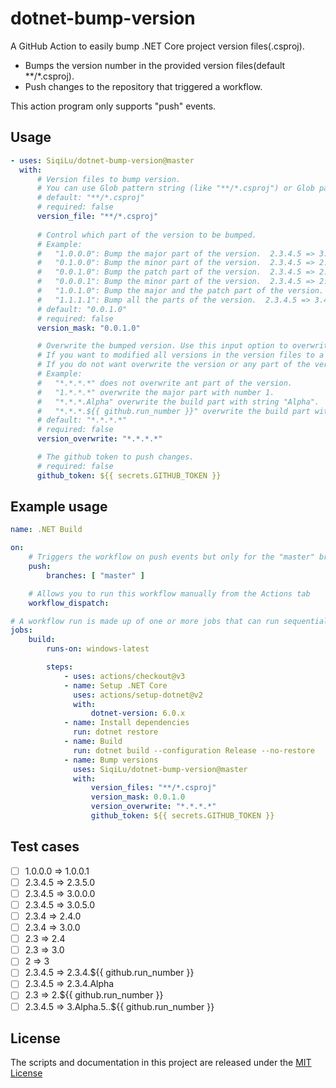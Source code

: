 # dotnet-bump-version

A GitHub Action to easily bump .NET Core project version files(.csproj).

-   Bumps the version number in the provided version files(default **/*.csproj).
-   Push changes to the repository that triggered a workflow.

This action program only supports "push" events.

## Usage

<!-- start usage -->

```yaml
- uses: SiqiLu/dotnet-bump-version@master
  with:
      # Version files to bump version. 
      # You can use Glob pattern string (like "**/*.csproj") or Glob patterns array json string (like "["**/*.csproj", "v1.version", "**/*.version.json", "!v2.version.json"]"). # # Patterns supported by Globby are supported. Leading ! changes the meaning of an include pattern to exclude.
      # default: "**/*.csproj"
      # required: false
      version_file: "**/*.csproj"
      
      # Control which part of the version to be bumped. 
      # Example:
      #   "1.0.0.0": Bump the major part of the version.  2.3.4.5 => 3.0.0.0
      #   "0.1.0.0": Bump the minor part of the version.  2.3.4.5 => 2.4.0.0
      #   "0.0.1.0": Bump the patch part of the version.  2.3.4.5 => 2.3.5.0
      #   "0.0.0.1": Bump the minor part of the version.  2.3.4.5 => 2.3.4.6
      #   "1.0.1.0": Bump the major and the patch part of the version.  2.3.4.5 => 3.0.5.0
      #   "1.1.1.1": Bump all the parts of the version.  2.3.4.5 => 3.4.5.6 
      # default: "0.0.1.0"
      # required: false
      version_mask: "0.0.1.0"

      # Overwrite the bumped version. Use this input option to overwrite the version or part of the version. 
      # If you want to modified all versions in the version files to a specifed version number, you should use this input option. 
      # If you do not want overwrite the version or any part of the version, you should just ignore this input option. 
      # Example:
      #   "*.*.*.*" does not overwrite ant part of the version.
      #   "1.*.*.*" overwrite the major part with number 1.
      #   "*.*.*.Alpha" overwrite the build part with string "Alpha".
      #   "*.*.*.${{ github.run_number }}" overwrite the build part with ${{ github.run_number }}.'
      # default: "*.*.*.*"
      # required: false
      version_overwrite: "*.*.*.*"

      # The github token to push changes.
      # required: false
      github_token: ${{ secrets.GITHUB_TOKEN }}
```

<!-- end usage -->

## Example usage

```yaml
name: .NET Build

on: 
    # Triggers the workflow on push events but only for the "master" branch
    push:
        branches: [ "master" ]

    # Allows you to run this workflow manually from the Actions tab
    workflow_dispatch:

# A workflow run is made up of one or more jobs that can run sequentially or in parallel
jobs:
    build:
        runs-on: windows-latest

        steps:
            - uses: actions/checkout@v3
            - name: Setup .NET Core
              uses: actions/setup-dotnet@v2
              with:
                  dotnet-version: 6.0.x
            - name: Install dependencies
              run: dotnet restore
            - name: Build
              run: dotnet build --configuration Release --no-restore
            - name: Bump versions
              uses: SiqiLu/dotnet-bump-version@master
              with:
                  version_files: "**/*.csproj"
                  version_mask: 0.0.1.0
                  version_overwrite: "*.*.*.*"
                  github_token: ${{ secrets.GITHUB_TOKEN }}
```

## Test cases

- [ ]   1.0.0.0 => 1.0.0.1
- [ ]   2.3.4.5 => 2.3.5.0
- [ ]   2.3.4.5 => 3.0.0.0
- [ ]   2.3.4.5 => 3.0.5.0
- [ ]   2.3.4 => 2.4.0
- [ ]   2.3.4 => 3.0.0
- [ ]   2.3 => 2.4
- [ ]   2.3 => 3.0
- [ ]   2 => 3
- [ ]   2.3.4.5 => 2.3.4.${{ github.run_number }}
- [ ]   2.3.4.5 => 2.3.4.Alpha
- [ ]   2.3 => 2.${{ github.run_number }}
- [ ]   2.3.4.5 => 3.Alpha.5..${{ github.run_number }}

## License

The scripts and documentation in this project are released under the [MIT License](LICENSE)
